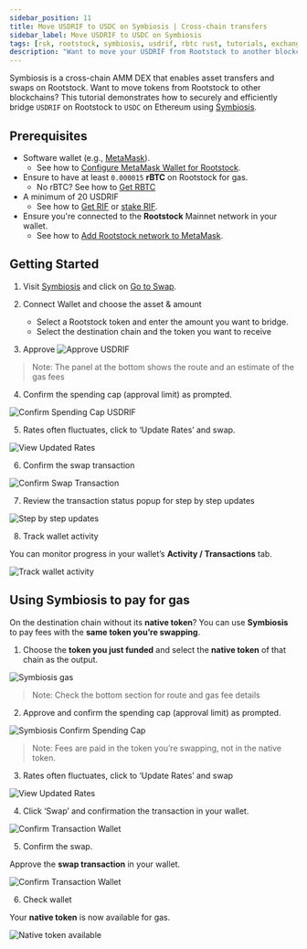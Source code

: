 ```yaml
---
sidebar_position: 11
title: Move USDRIF to USDC on Symbiosis | Cross-chain transfers
sidebar_label: Move USDRIF to USDC on Symbiosis 
tags: [rsk, rootstock, symbiosis, usdrif, rbtc rust, tutorials, exchange, resources, move stablecoins from Rootstock]
description: "Want to move your USDRIF from Rootstock to another blockchain to access new DeFi opportunities or a different stablecoin? This guide shows you how to securely and efficiently bridge your USDRIF to USDC using Symbiosis."
---
```


Symbiosis is a cross-chain AMM DEX that enables asset transfers and swaps on Rootstock. Want to move tokens from Rootstock to other blockchains? This tutorial demonstrates how to securely and efficiently bridge `USDRIF` on Rootstock to `USDC` on Ethereum using [Symbiosis](https://symbiosis.finance/). 
 
## Prerequisites

* Software wallet (e.g., [MetaMask](https://metamask.io/)). 
    * See how to [Configure MetaMask Wallet for Rootstock](https://dev.rootstock.io/dev-tools/wallets/metamask/).
* Ensure to have at least `0.000015` **rBTC** on Rootstock for gas.
    * No rBTC? See how to [Get RBTC](https://rootstock.io/rbtc/#get-rbtc)
* A minimum of 20 USDRIF
    * See how to [Get RIF](https://rif.technology/rif-token/) or [stake RIF](https://app.rootstockcollective.xyz/).
* Ensure you're connected to the **Rootstock** Mainnet network in your wallet.
    * See how to [Add Rootstock network to MetaMask](https://dev.rootstock.io/dev-tools/wallets/metamask/#option-1-add-rootstock-networks-to-metamask-automatically).

## Getting Started

1. Visit [Symbiosis](https://symbiosis.finance/) and click on [Go to Swap](https://app.symbiosis.finance/swap).

2. Connect Wallet and choose the asset & amount
    * Select a Rootstock token and enter the amount you want to bridge.
    * Select the destination chain and the token you want to receive 
3. Approve
![Approve USDRIF](/img/resources/tutorials/symbiosis/1-approve-usdrif.png)

> Note: The panel at the bottom shows the route and an estimate of the gas fees

4. Confirm the spending cap (approval limit) as prompted.

![Confirm Spending Cap USDRIF](/img/resources/tutorials/symbiosis/2-confirm-spending-cap.png)

5. Rates often fluctuates, click to ‘Update Rates’ and swap.

![View Updated Rates](/img/resources/tutorials/symbiosis/4-view-updated-rates.png)

6. Confirm the swap transaction

![Confirm Swap Transaction](/img/resources/tutorials/symbiosis/5-confirm-swap-transaction.png)

7. Review the transaction status popup for step by step updates

![Step by step updates](/img/resources/tutorials/symbiosis/6-step-by-step-updates.png)

8. Track wallet activity

You can monitor progress in your wallet’s **Activity / Transactions** tab.

![Track wallet activity](/img/resources/tutorials/symbiosis/7-view-wallet-activity.png)

## Using Symbiosis to pay for gas

On the destination chain without its **native token**? You can use **Symbiosis** to pay fees with the **same token you’re swapping**.

1. Choose the **token you just funded** and select the **native token** of that chain as the output. 

![Symbiosis gas](/img/resources/tutorials/symbiosis/8-use-symbiosis-for-gas.png)

> Note: Check the bottom section for route and gas fee details

2. Approve and confirm the spending cap (approval limit) as prompted.

![Symbiosis Confirm Spending Cap](/img/resources/tutorials/symbiosis/9-confirm-spending-cap.png)

> Note: Fees are paid in the token you’re swapping, not in the native token.

3. Rates often fluctuates, click to ‘Update Rates’ and swap

![View Updated Rates](/img/resources/tutorials/symbiosis/4a-view-updated-rates.png)

4. Click ‘Swap’ and confirmation the transaction in your wallet.

![Confirm Transaction Wallet](/img/resources/tutorials/symbiosis/11-confirm-transaction-wallet.png)

5. Confirm the swap.

Approve the **swap transaction** in your wallet.

![Confirm Transaction Wallet](/img/resources/tutorials/symbiosis/12-confirm-transaction-status.png)

6. Check wallet

Your **native token** is now available for gas.

![Native token available](/img/resources/tutorials/symbiosis/13-native-token-available.png)